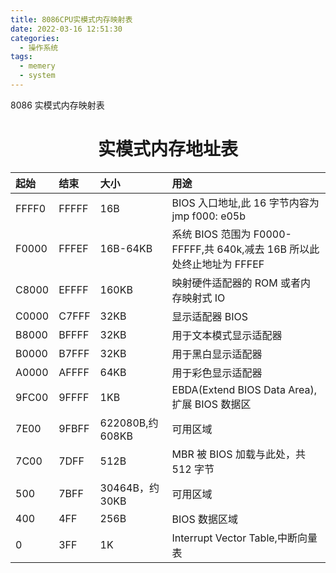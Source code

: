 ```yaml
---
title: 8086CPU实模式内存映射表
date: 2022-03-16 12:51:30
categories:
  - 操作系统
tags:
  - memery
  - system
---
```


8086 实模式内存映射表

<!--more-->

# <center>实模式内存地址表</center>

| 起始  | 结束  | 大小             | 用途                                                                   |
| :---- | :---- | :--------------- | :--------------------------------------------------------------------- |
| FFFF0 | FFFFF | 16B              | BIOS 入口地址,此 16 字节内容为 jmp f000: e05b                          |
| F0000 | FFFEF | 16B-64KB         | 系统 BIOS 范围为 F0000-FFFFF,共 640k,减去 16B 所以此处终止地址为 FFFEF |
| C8000 | EFFFF | 160KB            | 映射硬件适配器的 ROM 或者内存映射式 IO                                 |
| C0000 | C7FFF | 32KB             | 显示适配器 BIOS                                                        |
| B8000 | BFFFF | 32KB             | 用于文本模式显示适配器                                                 |
| B0000 | B7FFF | 32KB             | 用于黑白显示适配器                                                     |
| A0000 | AFFFF | 64KB             | 用于彩色显示适配器                                                     |
| 9FC00 | 9FFFF | 1KB              | EBDA(Extend BIOS Data Area),扩展 BIOS 数据区                           |
| 7E00  | 9FBFF | 622080B,约 608KB | 可用区域                                                               |
| 7C00  | 7DFF  | 512B             | MBR 被 BIOS 加载与此处，共 512 字节                                    |
| 500   | 7BFF  | 30464B，约 30KB  | 可用区域                                                               |
| 400   | 4FF   | 256B             | BIOS 数据区域                                                          |
| 0     | 3FF   | 1K               | Interrupt Vector Table,中断向量表                                      |
